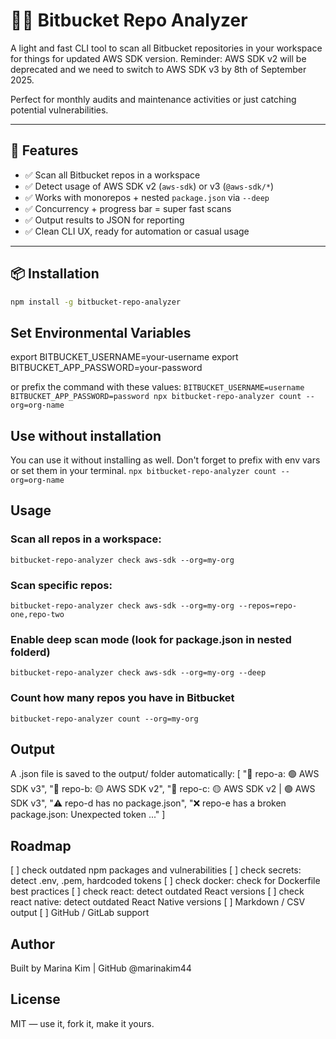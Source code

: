 # 🕵️‍♀️ Bitbucket Repo Analyzer

A light and fast CLI tool to scan all Bitbucket repositories in your workspace for things for updated AWS SDK version. Reminder: AWS SDK v2 will be deprecated and we need to switch to AWS SDK v3 by 8th of September 2025.

Perfect for monthly audits and maintenance activities or just catching potential vulnerabilities.

---

## 🚀 Features

- ✅ Scan all Bitbucket repos in a workspace
- ✅ Detect usage of AWS SDK v2 (`aws-sdk`) or v3 (`@aws-sdk/*`)
- ✅ Works with monorepos + nested `package.json` via `--deep`
- ✅ Concurrency + progress bar = super fast scans
- ✅ Output results to JSON for reporting
- ✅ Clean CLI UX, ready for automation or casual usage

---

## 📦 Installation

```bash
npm install -g bitbucket-repo-analyzer
```

## Set Environmental Variables

export BITBUCKET_USERNAME=your-username
export BITBUCKET_APP_PASSWORD=your-password

or prefix the command with these values:
`BITBUCKET_USERNAME=username BITBUCKET_APP_PASSWORD=password npx bitbucket-repo-analyzer count --org=org-name`

## Use without installation

You can use it without installing as well.
Don't forget to prefix with env vars or set them in your terminal.
`npx bitbucket-repo-analyzer count --org=org-name`

## Usage

### Scan all repos in a workspace:

`bitbucket-repo-analyzer check aws-sdk --org=my-org`

### Scan specific repos:

`bitbucket-repo-analyzer check aws-sdk --org=my-org --repos=repo-one,repo-two`

### Enable deep scan mode (look for package.json in nested folderd)

`bitbucket-repo-analyzer check aws-sdk --org=my-org --deep`

### Count how many repos you have in Bitbucket

`bitbucket-repo-analyzer count --org=my-org`

## Output

A .json file is saved to the output/ folder automatically:
[
"🔎 repo-a: 🟢 AWS SDK v3",
"🔎 repo-b: 🟡 AWS SDK v2",
"🔎 repo-c: 🟡 AWS SDK v2 | 🟢 AWS SDK v3",
"⚠️ repo-d has no package.json",
"❌ repo-e has a broken package.json: Unexpected token ..."
]

## Roadmap

[ ] check outdated npm packages and vulnerabilities
[ ] check secrets: detect .env, .pem, hardcoded tokens
[ ] check docker: check for Dockerfile best practices
[ ] check react: detect outdated React versions
[ ] check react native: detect outdated React Native versions
[ ] Markdown / CSV output
[ ] GitHub / GitLab support

## Author

Built by Marina Kim | GitHub @marinakim44

## License

MIT — use it, fork it, make it yours.
